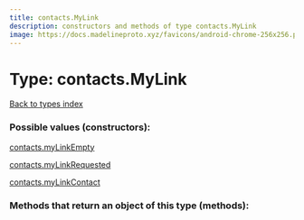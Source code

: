 ```yaml
---
title: contacts.MyLink
description: constructors and methods of type contacts.MyLink
image: https://docs.madelineproto.xyz/favicons/android-chrome-256x256.png
---
```

# Type: contacts.MyLink  
[Back to types index](index.md)



### Possible values (constructors):

[contacts.myLinkEmpty](../constructors/contacts.myLinkEmpty.md)  

[contacts.myLinkRequested](../constructors/contacts.myLinkRequested.md)  

[contacts.myLinkContact](../constructors/contacts.myLinkContact.md)  



### Methods that return an object of this type (methods):



